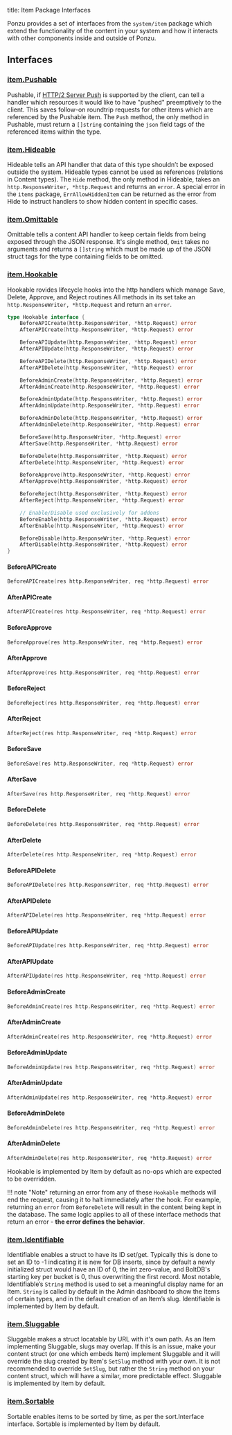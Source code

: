 title: Item Package Interfaces

Ponzu provides a set of interfaces from the `system/item` package which extend the functionality of the content in your system and how it interacts with other components inside and outside of Ponzu. 

## Interfaces

### [item.Pushable](https://godoc.org/github.com/ponzu-cms/ponzu/system/item#Pushable)
Pushable, if [HTTP/2 Server Push](https://http2.github.io/http2-spec/#PushResources) is supported by the client, can tell a handler which resources it would like to have "pushed" preemptively to the client. This saves follow-on roundtrip requests for other items which are referenced by the Pushable item. 
The `Push` method, the only method in Pushable, must return a `[]string` containing the `json` field tags of the referenced items within the type.


### [item.Hideable](https://godoc.org/github.com/ponzu-cms/ponzu/system/item#Hideable)
Hideable tells an API handler that data of this type shouldn’t be exposed outside the system. Hideable types cannot be used as references (relations in Content types).
The `Hide` method, the only method in Hideable, takes an `http.ResponseWriter, *http.Request` and returns an `error`. A special error in the `items` package, `ErrAllowHiddenItem` can be returned as the error from Hide to instruct handlers to show hidden content in specific cases.


### [item.Omittable](https://godoc.org/github.com/ponzu-cms/ponzu/system/item#Omittable)
Omittable tells a content API handler to keep certain fields from being exposed through the JSON response. It's single method, `Omit` takes no arguments and returns a `[]string` which must be made up of the JSON struct tags for the type containing fields to be omitted.


### [item.Hookable](https://godoc.org/github.com/ponzu-cms/ponzu/system/item#Hookable)
Hookable rovides lifecycle hooks into the http handlers which manage Save, Delete, Approve, and Reject routines 
All methods in its set take an `http.ResponseWriter, *http.Request` and return an `error`.

```go
type Hookable interface {
    BeforeAPICreate(http.ResponseWriter, *http.Request) error
    AfterAPICreate(http.ResponseWriter, *http.Request) error

    BeforeAPIUpdate(http.ResponseWriter, *http.Request) error
    AfterAPIUpdate(http.ResponseWriter, *http.Request) error

    BeforeAPIDelete(http.ResponseWriter, *http.Request) error
    AfterAPIDelete(http.ResponseWriter, *http.Request) error

    BeforeAdminCreate(http.ResponseWriter, *http.Request) error
    AfterAdminCreate(http.ResponseWriter, *http.Request) error

    BeforeAdminUpdate(http.ResponseWriter, *http.Request) error
    AfterAdminUpdate(http.ResponseWriter, *http.Request) error

    BeforeAdminDelete(http.ResponseWriter, *http.Request) error
    AfterAdminDelete(http.ResponseWriter, *http.Request) error

    BeforeSave(http.ResponseWriter, *http.Request) error
    AfterSave(http.ResponseWriter, *http.Request) error

    BeforeDelete(http.ResponseWriter, *http.Request) error
    AfterDelete(http.ResponseWriter, *http.Request) error

    BeforeApprove(http.ResponseWriter, *http.Request) error
    AfterApprove(http.ResponseWriter, *http.Request) error

    BeforeReject(http.ResponseWriter, *http.Request) error
    AfterReject(http.ResponseWriter, *http.Request) error

    // Enable/Disable used exclusively for addons
    BeforeEnable(http.ResponseWriter, *http.Request) error
    AfterEnable(http.ResponseWriter, *http.Request) error

    BeforeDisable(http.ResponseWriter, *http.Request) error
    AfterDisable(http.ResponseWriter, *http.Request) error
}
```

#### BeforeAPICreate
```go
BeforeAPICreate(res http.ResponseWriter, req *http.Request) error
```

#### AfterAPICreate
```go
AfterAPICreate(res http.ResponseWriter, req *http.Request) error
```

#### BeforeApprove
```go
BeforeApprove(res http.ResponseWriter, req *http.Request) error
```

#### AfterApprove
```go
AfterApprove(res http.ResponseWriter, req *http.Request) error
```

#### BeforeReject
```go
BeforeReject(res http.ResponseWriter, req *http.Request) error
```

#### AfterReject
```go
AfterReject(res http.ResponseWriter, req *http.Request) error
```

#### BeforeSave
```go
BeforeSave(res http.ResponseWriter, req *http.Request) error
```

#### AfterSave
```go
AfterSave(res http.ResponseWriter, req *http.Request) error
```

#### BeforeDelete
```go
BeforeDelete(res http.ResponseWriter, req *http.Request) error
```

#### AfterDelete
```go
AfterDelete(res http.ResponseWriter, req *http.Request) error
```

#### BeforeAPIDelete
```go
BeforeAPIDelete(res http.ResponseWriter, req *http.Request) error
```

#### AfterAPIDelete
```go
AfterAPIDelete(res http.ResponseWriter, req *http.Request) error
```

#### BeforeAPIUpdate
```go
BeforeAPIUpdate(res http.ResponseWriter, req *http.Request) error
```

#### AfterAPIUpdate
```go
AfterAPIUpdate(res http.ResponseWriter, req *http.Request) error
```

#### BeforeAdminCreate
```go
BeforeAdminCreate(res http.ResponseWriter, req *http.Request) error
```

#### AfterAdminCreate
```go
AfterAdminCreate(res http.ResponseWriter, req *http.Request) error
```

#### BeforeAdminUpdate
```go
BeforeAdminUpdate(res http.ResponseWriter, req *http.Request) error
```

#### AfterAdminUpdate
```go
AfterAdminUpdate(res http.ResponseWriter, req *http.Request) error
```

#### BeforeAdminDelete
```go
BeforeAdminDelete(res http.ResponseWriter, req *http.Request) error
```

#### AfterAdminDelete
```go
AfterAdminDelete(res http.ResponseWriter, req *http.Request) error
```

Hookable is implemented by Item by default as no-ops which are expected to be overridden. 

!!! note "Note" 
    returning an error from any of these `Hookable` methods will end the request, causing it to halt immediately after the hook. For example, returning an `error` from `BeforeDelete` will result in the content being kept in the database. The same logic applies to all of these interface methods that return an error - **the error defines the behavior**.


### [item.Identifiable](https://godoc.org/github.com/ponzu-cms/ponzu/system/item#Identifiable)
Identifiable enables a struct to have its ID set/get. Typically this is done to set an ID to -1 indicating it is new for DB inserts, since by default a newly initialized struct would have an ID of 0, the int zero-value, and BoltDB's starting key per bucket is 0, thus overwriting the first record.
Most notable, Identifiable’s `String` method is used to set a meaningful display name for an Item. `String` is called by default in the Admin dashboard to show the Items of certain types, and in the default creation of an Item’s slug.
Identifiable is implemented by Item by default.


### [item.Sluggable](https://godoc.org/github.com/ponzu-cms/ponzu/system/item#Sluggable)
Sluggable makes a struct locatable by URL with it's own path. As an Item implementing Sluggable, slugs may overlap. If this is an issue, make your content struct (or one which embeds Item) implement Sluggable and it will override the slug created by Item's `SetSlug` method with your own.
It is not recommended to override `SetSlug`, but rather the `String` method on your content struct, which will have a similar, more predictable effect.
Sluggable is implemented by Item by default.


### [item.Sortable](https://godoc.org/github.com/ponzu-cms/ponzu/system/item#Sortable)
Sortable enables items to be sorted by time, as per the sort.Interface interface. Sortable is implemented by Item by default.

